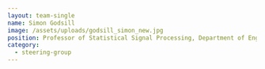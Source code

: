 ```yaml
---
layout: team-single
name: Simon Godsill
image: /assets/uploads/godsill_simon_new.jpg
position: Professor of Statistical Signal Processing, Department of Engineering
category:
  - steering-group
---
```

